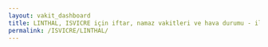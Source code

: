 ```yaml
---
layout: vakit_dashboard
title: LINTHAL, ISVICRE için iftar, namaz vakitleri ve hava durumu - ilçe/eyalet seç
permalink: /ISVICRE/LINTHAL/
---
```


<script type="text/javascript">
  var GLOBAL_COUNTRY = 'ISVICRE';
  var GLOBAL_CITY = 'LINTHAL';
  var GLOBAL_STATE = '';
  var lat = 72;
  var lon = 21;
</script>
